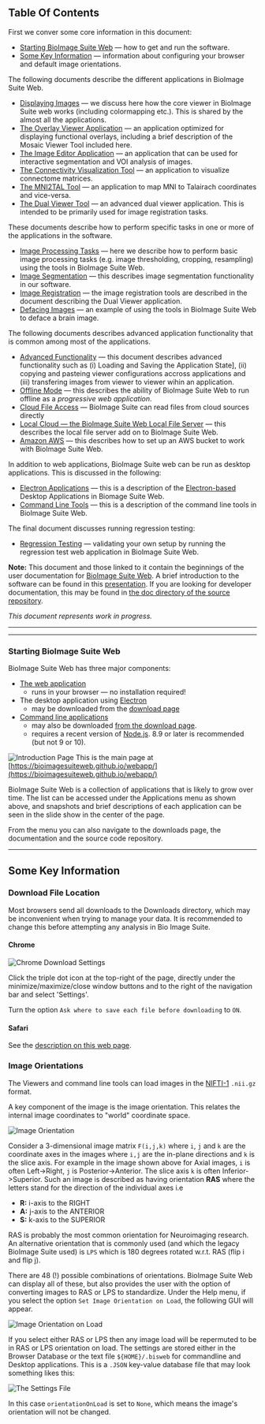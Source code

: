 ## Table Of Contents

First we conver some core information in this document:

* [Starting BioImage Suite Web](#starting-bioimage-suite-web) — how to get and run the software.
* [Some Key Information](#some-key-information) — information about configuring your browser and default image orientations.

The following documents describe the different applications in BioImage Suite Web.

* [Displaying Images](viewers.md) — we discuss here how the core viewer in BioImage Suite web works (including colormapping etc.). This is shared by the almost all the applications.
* [The Overlay Viewer Application](overlayviewer.md) — an application optimized for displaying functional overlays, including a brief description of the Mosaic Viewer Tool included here.
* [The Image Editor Application](imageeditor.md) — an application that can be used for interactive segmentation and VOI analysis of images.
* [The Connectivity Visualization Tool](tools/conncontrol.md) — an application to visualize connectome matrices.
* [The MNI2TAL Tool](tools/mni2tal.md) — an application to map MNI to Talairach coordinates and 
vice-versa.
* [The Dual Viewer Tool](dualviewer.md) — an advanced dual viewer application. This is intended to be primarily used for image registration tasks.

These documents describe how to perform specific tasks in one or more of the applications in the software.

* [Image Processing Tasks](tools/imageprocessing.md) — here we describe how to perform basic image processing tasks (e.g. image thresholding, cropping, resampling) using the tools in BioImage Suite Web.
* [Image Segmentation](tools/segmentationtools.md) — this describes image segmentation functionality in our software.
* [Image Registration](dualviewer.md) — the image registration tools are described in the document describing the Dual Viewer application.
* [Defacing Images](tools/defacing.md) — an example of using the tools in BioImage Suite Web to deface a brain image.

The following documents describes advanced application functionality that is common among most of the applications. 

* [Advanced Functionality](tools/advanced.md) — this document describes advanced functionality such as (i) Loading and Saving the Application State], (ii) copying and pasteing viewer configurations accross applications and (iii) transfering images from viewer to viewer wihin an application.
* [Offline Mode](tools/pwa.md)  — this describes the ability of BioImage Suite Web to run offline as a _progressive web application_.
* [Cloud File Access](tools/cloud.md) — BioImage Suite can read files from cloud sources directly
* [Local Cloud — the BioImage Suite Web Local File Server](tools/fileserver.md) — this describes the local file server add on to BioImage Suite Web.
* [Amazon AWS](./AWSBuckets.md) — this describes how to set up an AWS bucket to work with BioImage Suite Web.

In addition to web applications, BioImage Suite web can be run as desktop applications. This is discussed in the following:

* [Electron Applications](ElectronApps.md) — this is a description of the [Electron-based](https://electronjs.org/) Desktop Applications in Biomage Suite Web.
* [Command Line Tools](CommandLineTools.md) — this is a description of the command line tools in BioImage Suite Web.

The final document discusses running regression testing:

* [Regression Testing](biswebtest.md) — validating your own setup by running the regression test web application in BioImage Suite Web.



__Note:__ This document and those linked to it contain the beginnings of the user documentation for [BioImage Suite Web](https://bioimagesuiteweb.github.io/webapp/). A brief introduction to the software can be found in this [presentation](https://bioimagesuiteweb.github.io/webapp/images/BioImageSuiteWeb_NIHBrainInitiativeMeeting_April2018.pdf). If you are looking for developer documentation, this may be found in [the doc directory of the source repository](https://github.com/bioimagesuiteweb/bisweb/blob/master/docs/README.md).

_This document represents work in progress._


---
---

### Starting BioImage Suite Web

BioImage Suite Web has three major components:

* [The web application](https://bioimagesuiteweb.github.io/webapp/) 
    * runs in your browser — no installation required!
* The desktop application using [Electron](https://electronjs.org/)
     * may be downloaded from the [download page](http://bisweb.yale.edu/binaries/binaries.html)
* [Command line applications](CommandLineTools.md) 
    * may also be downloaded [from the download page](http://bisweb.yale.edu/binaries/binaries.html). 
    * requires a recent version of [Node.js](https://nodejs.org/en/).  8.9 or later is recommended (but not 9 or 10).

![Introduction Page](images/welcome.png)
This is the main page at [https://bioimagesuiteweb.github.io/webapp/](https://bioimagesuiteweb.github.io/webapp/)

BioImage Suite Web is a collection of applications that is likely to grow over time. The list can be accessed under the Applications menu as shown above, and snapshots and brief descriptions of each application can be seen in the slide show in the center of the page.

From the menu you can also navigate to the downloads page, the documentation and the source code repository.

---

## Some Key Information

### Download File Location

Most browsers send all downloads to the Downloads directory, which may be inconvenient when trying to manage your data. It is recommended to change this before attempting any analysis in Bio Image Suite.

#### Chrome

![Chrome Download Settings](images/chromesettings.png)

Click the triple dot icon at the top-right of the page, directly under the minimize/maximize/close window buttons and to the right of the navigation bar and select 'Settings'.

Turn the option `Ask where to save each file before downloading` to `ON`.

#### Safari 
See the [description on this web page](https://apple.stackexchange.com/questions/264594/prevent-safari-10-x-from-auto-downloading-files).

### Image Orientations

The Viewers and command line tools can load images in the [NIFTI-1](https://nifti.nimh.nih.gov/) `.nii.gz` format.

 A key component of the image is the image orientation. This relates the internal image coordinates to "world" coordinate space.

![Image Orientation](images/image_orientation.png)

Consider a 3-dimensional image matrix `F(i,j,k)` where `i`, `j` and `k` are the coordinate axes in the images where `i,j` are the in-plane directions and `k` is the slice axis. For example in the image shown above for Axial images, `i` is often Left->Right, `j` is Posterior->Anterior. The slice axis `k` is often Inferior->Superior. Such an image is described as having orientation __RAS__ where the letters stand for the direction of the individual axes i.e

* __R:__ i-axis to the RIGHT
* __A:__ j-axis to the ANTERIOR
* __S:__ k-axis to the SUPERIOR

RAS is probably the most common orientation for Neuroimaging research. An alternative orientation that is commonly used (and which the legacy BioImage Suite used) is `LPS` which is 180 degrees rotated w.r.t. RAS (flip i and flip j).

There are 48 (!) possible combinations of orientations. BioImage Suite Web can display all of these, but also provides the user with the option of converting images to RAS or LPS to standardize. Under the Help menu, if you select the option `Set Image Orientation on Load`, the following GUI will appear.

![Image Orientation on Load](images/setorientationonload.png)

If you select either RAS or LPS then any image load will be repermuted to be in RAS or LPS orientation on load. The settings are stored either in the Browser Database or the text file ``${HOME}/.bisweb`` for commandline and Desktop applications. This is a ``.JSON`` key-value database file that may look something likes this:

![The Settings File](images/settings.png)

In this case ``orientationOnLoad`` is set to ``None``, which means the image's orientation will not be changed.

